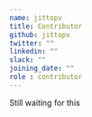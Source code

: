```yaml
---
name: jittopv
title: Contributor
github: jittopv
twitter: ""
linkedin: ""
slack: ""
joining_date: ""
role : contributor
---
```


Still waiting for this
